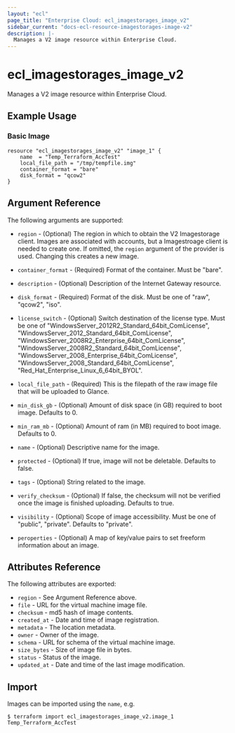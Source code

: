 ```yaml
---
layout: "ecl"
page_title: "Enterprise Cloud: ecl_imagestorages_image_v2"
sidebar_current: "docs-ecl-resource-imagestorages-image-v2"
description: |-
  Manages a V2 image resource within Enterprise Cloud.
---
```


# ecl\_imagestorages\_image\_v2

Manages a V2 image resource within Enterprise Cloud.

## Example Usage

### Basic Image

```hcl
resource "ecl_imagestorages_image_v2" "image_1" {
    name  = "Temp_Terraform_AccTest"
    local_file_path = "/tmp/tempfile.img"
    container_format = "bare"
    disk_format = "qcow2"
}
```

## Argument Reference

The following arguments are supported:

* `region` - (Optional) The region in which to obtain the V2 Imagestorage client.
    Images are associated with accounts, but a Imagestroage client is needed to
    create one. If omitted, the `region` argument of the provider is used.
    Changing this creates a new image.

* `container_format` - (Required) Format of the container. Must be "bare".

* `description` - (Optional) Description of the Internet Gateway resource.

* `disk_format` - (Required) Format of the disk. Must be one of "raw", "qcow2", "iso".

* `license_switch` - (Optional) Switch destination of the license type. Must be one of "WindowsServer_2012R2_Standard_64bit_ComLicense", "WindowsServer_2012_Standard_64bit_ComLicense", "WindowsServer_2008R2_Enterprise_64bit_ComLicense", "WindowsServer_2008R2_Standard_64bit_ComLicense", "WindowsServer_2008_Enterprise_64bit_ComLicense", "WindowsServer_2008_Standard_64bit_ComLicense", "Red_Hat_Enterprise_Linux_6_64bit_BYOL".

* `local_file_path` - (Required) This is the filepath of the raw image file that will be uploaded to Glance.

* `min_disk_gb` - (Optional) Amount of disk space (in GB) required to boot image. Defaults to 0.

* `min_ram_mb` - (Optional) Amount of ram (in MB) required to boot image. Defaults to 0.

* `name` - (Optional) Descriptive name for the image.

* `protected` - (Optional) If true, image will not be deletable. Defaults to false.

* `tags` - (Optional) String related to the image.

* `verify_checksum` - (Optional) If false, the checksum will not be verified once the image is finished uploading. Defaults to true.

* `visibility` - (Optional) Scope of image accessibility. Must be one of "public", "private". Defaults to "private".

* `peroperties` - (Optional) A map of key/value pairs to set freeform information about an image.


## Attributes Reference

The following attributes are exported:

* `region` - See Argument Reference above.
* `file` - URL for the virtual machine image file.
* `checksum` - md5 hash of image contents.
* `created_at` - Date and time of image registration.
* `metadata` - The location metadata.
* `owner` - Owner of the image.
* `schema` - URL for schema of the virtual machine image.
* `size_bytes` - Size of image file in bytes.
* `status` - Status of the image.
* `updated_at` - Date and time of the last image modification.

## Import

Images can be imported using the `name`, e.g.

```
$ terraform import ecl_imagestorages_image_v2.image_1 Temp_Terraform_AccTest
```
